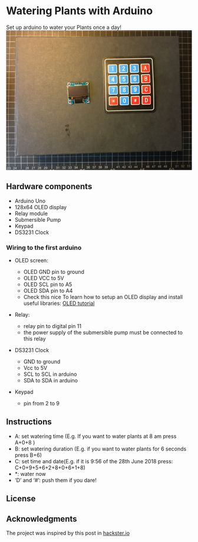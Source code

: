 # Watering Plants with Arduino

Set up arduino to water your Plants once a day!
![Garduino Box](garduino.JPG)

## Hardware components


* Arduino Uno
* 128x64 OLED display
* Relay module
* Submersible Pump
* Keypad
* DS3231 Clock


### Wiring to the first arduino

* OLED screen:
  * OLED GND pin to ground
  * OLED VCC to 5V
  * OLED SCL pin to A5
  * OLED SDA pin to A4
  * Check this nice To learn how to setup an OLED display and install useful libraries: [OLED tutorial](http://www.instructables.com/id/Monochrome-096-i2c-OLED-display-with-arduino-SSD13/ )

* Relay:
  * relay pin to digital pin 11
  * the power supply of the submersible pump must be connected to this relay

* DS3231 Clock
  * GND to ground
  * Vcc to 5V
  * SCL to SCL in arduino
  * SDA to SDA in arduino

* Keypad
    * pin from 2 to 9



## Instructions

* A: set watering time (E.g. If you want to water plants at 8 am press A+0+8 )
* B: set watering duration (E.g. if you want to water plants for 6 seconds press B+6)
* C: set time and date(E.g. if it is 9:56 of the 28th June 2018 press: C+0+9+5+6+2+8+0+6+1+8)
* *: water now
* ‘D’ and ‘#’: push them if you dare!


## License


## Acknowledgments

The project was inspired by this post in [hackster.io](https://www.hackster.io/ben-eagan/raspberry-pi-automated-plant-watering-with-website-8af2dc)
